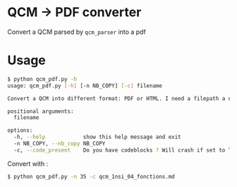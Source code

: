 # QCM -> PDF converter

Convert a QCM parsed by `qcm_parser` into a pdf

# Usage

```bash
$ python qcm_pdf.py -h
usage: qcm_pdf.py [-h] [-n NB_COPY] [-c] filename

Convert a QCM into different format: PDF or HTML. I need a filepath a number of copy and the option -w or -p

positional arguments:
  filename

options:
  -h, --help            show this help message and exit
  -n NB_COPY, --nb_copy NB_COPY
  -c, --code_present    Do you have codeblocks ? Will crash if set to True and there's no code blocks
```

Convert with :

```bash
$ python qcm_pdf.py -n 35 -c qcm_1nsi_04_fonctions.md
```
